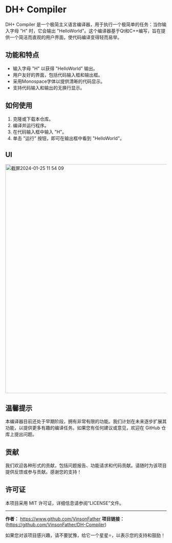 # DH+ Compiler

DH+ Compiler 是一个极简主义语言编译器，用于执行一个极简单的任务：当你输入字母 "H" 时，它会输出 "HelloWorld"。这个编译器基于Qt和C++编写，旨在提供一个简洁而直观的用户界面，使代码编译变得轻而易举。

## 功能和特点

- 输入字母 "H" 以获得 "HelloWorld" 输出。
- 用户友好的界面，包括代码输入框和输出框。
- 采用Monospace字体以提供清晰的代码显示。
- 支持代码输入和输出的无换行显示。

## 如何使用

1. 克隆或下载本仓库。
2. 编译并运行程序。
3. 在代码输入框中输入 "H"。
4. 单击 "运行" 按钮，即可在输出框中看到 "HelloWorld"。

## UI
<img width="712" alt="截屏2024-01-25 11 54 09" src="https://github.com/VinsonFather/DH-Compiler/assets/103871292/cfc3caa3-c475-4f01-8d04-cae47e4f778a">


## 温馨提示

本编译器目前还处于早期阶段，拥有非常有限的功能。我们计划在未来逐步扩展其功能，以提供更多有趣的编译任务。如果您有任何建议或意见，欢迎在 GitHub 仓库上提出问题。

## 贡献

我们欢迎各种形式的贡献，包括问题报告、功能请求和代码贡献。请随时为该项目提供反馈或参与贡献。感谢您的支持！

## 许可证

本项目采用 MIT 许可证，详细信息请参阅“LICENSE”文件。

---

**作者：** https://www.github.com/VinsonFather
**项目链接：** (https://github.com/VinsonFather/DH-Compiler)

如果您对该项目感兴趣，请不要犹豫，给它一个星星⭐️，以表示您的支持和鼓励！
